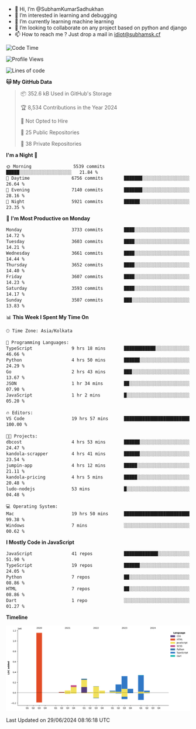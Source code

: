 - 👋 Hi, I’m @SubhamKumarSadhukhan
- 👀 I’m interested in learning and debugging
- 🌱 I’m currently learning machine learning
- 💞️ I’m looking to collaborate on any project based on python and django
- 📫 How to reach me ?
      Just drop a mail in idiot@subhamsk.cf

<!---
SubhamKumarSadhukhan/SubhamKumarSadhukhan is a ✨ special ✨ repository because its `README.md` (this file) appears on your GitHub profile.
You can click the Preview link to take a look at your changes.
--->


<!--START_SECTION:waka-->
![Code Time](http://img.shields.io/badge/Code%20Time-2%2C274%20hrs%2029%20mins-blue)

![Profile Views](http://img.shields.io/badge/Profile%20Views-1-blue)

![Lines of code](https://img.shields.io/badge/From%20Hello%20World%20I%27ve%20Written-2.7%20million%20lines%20of%20code-blue)

**🐱 My GitHub Data** 

> 📦 352.6 kB Used in GitHub's Storage 
 > 
> 🏆 8,534 Contributions in the Year 2024
 > 
> 🚫 Not Opted to Hire
 > 
> 📜 25 Public Repositories 
 > 
> 🔑 38 Private Repositories 
 > 
**I'm a Night 🦉** 

```text
🌞 Morning                5539 commits        █████░░░░░░░░░░░░░░░░░░░░   21.84 % 
🌆 Daytime                6756 commits        ███████░░░░░░░░░░░░░░░░░░   26.64 % 
🌃 Evening                7140 commits        ███████░░░░░░░░░░░░░░░░░░   28.16 % 
🌙 Night                  5921 commits        ██████░░░░░░░░░░░░░░░░░░░   23.35 % 
```
📅 **I'm Most Productive on Monday** 

```text
Monday                   3733 commits        ████░░░░░░░░░░░░░░░░░░░░░   14.72 % 
Tuesday                  3603 commits        ████░░░░░░░░░░░░░░░░░░░░░   14.21 % 
Wednesday                3661 commits        ████░░░░░░░░░░░░░░░░░░░░░   14.44 % 
Thursday                 3652 commits        ████░░░░░░░░░░░░░░░░░░░░░   14.40 % 
Friday                   3607 commits        ████░░░░░░░░░░░░░░░░░░░░░   14.23 % 
Saturday                 3593 commits        ████░░░░░░░░░░░░░░░░░░░░░   14.17 % 
Sunday                   3507 commits        ███░░░░░░░░░░░░░░░░░░░░░░   13.83 % 
```


📊 **This Week I Spent My Time On** 

```text
🕑︎ Time Zone: Asia/Kolkata

💬 Programming Languages: 
TypeScript               9 hrs 18 mins       ████████████░░░░░░░░░░░░░   46.66 % 
Python                   4 hrs 50 mins       ██████░░░░░░░░░░░░░░░░░░░   24.29 % 
Go                       2 hrs 43 mins       ███░░░░░░░░░░░░░░░░░░░░░░   13.67 % 
JSON                     1 hr 34 mins        ██░░░░░░░░░░░░░░░░░░░░░░░   07.90 % 
JavaScript               1 hr 2 mins         █░░░░░░░░░░░░░░░░░░░░░░░░   05.20 % 

🔥 Editors: 
VS Code                  19 hrs 57 mins      █████████████████████████   100.00 % 

🐱‍💻 Projects: 
dbcost                   4 hrs 53 mins       ██████░░░░░░░░░░░░░░░░░░░   24.47 % 
kandola-scrapper         4 hrs 41 mins       ██████░░░░░░░░░░░░░░░░░░░   23.54 % 
jumpin-app               4 hrs 12 mins       █████░░░░░░░░░░░░░░░░░░░░   21.11 % 
kandola-pricing          4 hrs 5 mins        █████░░░░░░░░░░░░░░░░░░░░   20.48 % 
ludo-nodejs              53 mins             █░░░░░░░░░░░░░░░░░░░░░░░░   04.48 % 

💻 Operating System: 
Mac                      19 hrs 50 mins      █████████████████████████   99.38 % 
Windows                  7 mins              ░░░░░░░░░░░░░░░░░░░░░░░░░   00.62 % 
```

**I Mostly Code in JavaScript** 

```text
JavaScript               41 repos            █████████████░░░░░░░░░░░░   51.90 % 
TypeScript               19 repos            ██████░░░░░░░░░░░░░░░░░░░   24.05 % 
Python                   7 repos             ██░░░░░░░░░░░░░░░░░░░░░░░   08.86 % 
HTML                     7 repos             ██░░░░░░░░░░░░░░░░░░░░░░░   08.86 % 
Dart                     1 repo              ░░░░░░░░░░░░░░░░░░░░░░░░░   01.27 % 
```



**Timeline**

![Lines of Code chart](https://raw.githubusercontent.com/SubhamKumarSadhukhan/SubhamKumarSadhukhan/main/assets/bar_graph.png)


 Last Updated on 29/06/2024 08:16:18 UTC
<!--END_SECTION:waka-->
